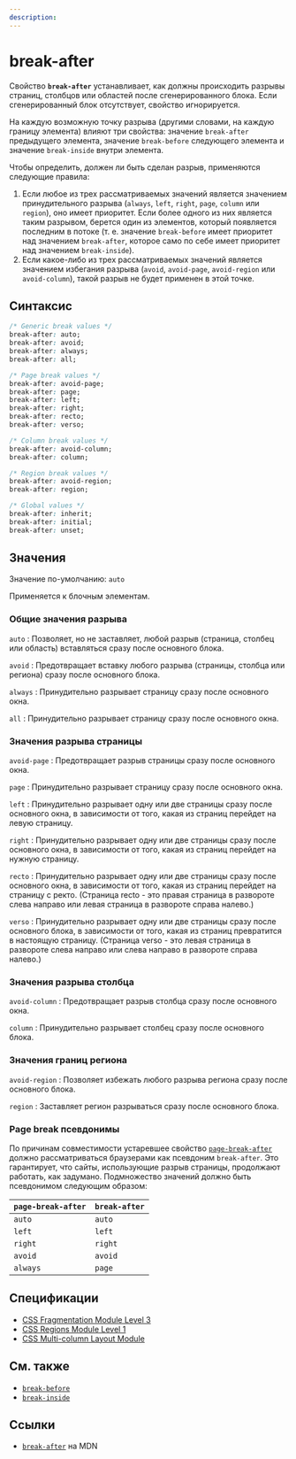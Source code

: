 ```yaml
---
description:
---
```


# break-after

Свойство **`break-after`** устанавливает, как должны происходить разрывы страниц, столбцов или областей после сгенерированного блока. Если сгенерированный блок отсутствует, свойство игнорируется.

На каждую возможную точку разрыва (другими словами, на каждую границу элемента) влияют три свойства: значение `break-after` предыдущего элемента, значение `break-before` следующего элемента и значение `break-inside` внутри элемента.

Чтобы определить, должен ли быть сделан разрыв, применяются следующие правила:

1. Если любое из трех рассматриваемых значений является значением принудительного разрыва (`always`, `left`, `right`, `page`, `column` или `region`), оно имеет приоритет. Если более одного из них является таким разрывом, берется один из элементов, который появляется последним в потоке (т. е. значение `break-before` имеет приоритет над значением `break-after`, которое само по себе имеет приоритет над значением `break-inside`).
2. Если какое-либо из трех рассматриваемых значений является значением избегания разрыва (`avoid`, `avoid-page`, `avoid-region` или `avoid-column`), такой разрыв не будет применен в этой точке.

## Синтаксис

```css
/* Generic break values */
break-after: auto;
break-after: avoid;
break-after: always;
break-after: all;

/* Page break values */
break-after: avoid-page;
break-after: page;
break-after: left;
break-after: right;
break-after: recto;
break-after: verso;

/* Column break values */
break-after: avoid-column;
break-after: column;

/* Region break values */
break-after: avoid-region;
break-after: region;

/* Global values */
break-after: inherit;
break-after: initial;
break-after: unset;
```

## Значения

Значение по-умолчанию: `auto`

Применяется к блочным элементам.

### Общие значения разрыва

`auto`
: Позволяет, но не заставляет, любой разрыв (страница, столбец или область) вставляться сразу после основного блока.

`avoid`
: Предотвращает вставку любого разрыва (страницы, столбца или региона) сразу после основного блока.

`always`
: Принудительно разрывает страницу сразу после основного окна.

`all`
: Принудительно разрывает страницу сразу после основного окна.

### Значения разрыва страницы

`avoid-page`
: Предотвращает разрыв страницы сразу после основного окна.

`page`
: Принудительно разрывает страницу сразу после основного окна.

`left`
: Принудительно разрывает одну или две страницы сразу после основного окна, в зависимости от того, какая из страниц перейдет на левую страницу.

`right`
: Принудительно разрывает одну или две страницы сразу после основного окна, в зависимости от того, какая из страниц перейдет на нужную страницу.

`recto`
: Принудительно разрывает одну или две страницы сразу после основного окна, в зависимости от того, какая из страниц перейдет на страницу с ректо. (Страница recto - это правая страница в развороте слева направо или левая страница в развороте справа налево.)

`verso`
: Принудительно разрывает одну или две страницы сразу после основного блока, в зависимости от того, какая из страниц превратится в настоящую страницу. (Страница verso - это левая страница в развороте слева направо или слева направо в развороте справа налево.)

### Значения разрыва столбца

`avoid-column`
: Предотвращает разрыв столбца сразу после основного окна.

`column`
: Принудительно разрывает столбец сразу после основного блока.

### Значения границ региона

`avoid-region`
: Позволяет избежать любого разрыва региона сразу после основного блока.

`region`
: Заставляет регион разрываться сразу после основного блока.

### Page break псевдонимы

По причинам совместимости устаревшее свойство [`page-break-after`](page-break-after.md) должно рассматриваться браузерами как псевдоним `break-after`. Это гарантирует, что сайты, использующие разрыв страницы, продолжают работать, как задумано. Подмножество значений должно быть псевдонимом следующим образом:

| `page-break-after` | `break-after` |
| ------------------ | ------------- |
| `auto`             | `auto`        |
| `left`             | `left`        |
| `right`            | `right`       |
| `avoid`            | `avoid`       |
| `always`           | `page`        |

## Спецификации

- [CSS Fragmentation Module Level 3](https://drafts.csswg.org/css-break-3/#break-between)
- [CSS Regions Module Level 1](https://drafts.csswg.org/css-regions-1/#region-flow-break)
- [CSS Multi-column Layout Module](https://drafts.csswg.org/css-multicol-1/#break-before-break-after-break-inside)

## См. также

- [`break-before`](break-before.md)
- [`break-inside`](break-inside.md)

## Ссылки

- [`break-after`](https://developer.mozilla.org/en-US/docs/Web/CSS/break-after) на MDN
